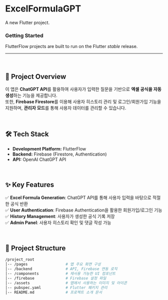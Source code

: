 # ExcelFormulaGPT

A new Flutter project.

### Getting Started

FlutterFlow projects are built to run on the Flutter _stable_ release.

---
<br>

## 🚀 Project Overview
이 앱은 **ChatGPT API**를 활용하여 사용자가 입력한 질문을 기반으로 **엑셀 공식을 자동 생성**하는 기능을 제공합니다.  
또한, **Firebase Firestore**를 이용해 사용자 히스토리 관리 및 로그인/회원가입 기능을 지원하며, **관리자 모드**를 통해 사용자 데이터를 관리할 수 있습니다.

<br>

## 🛠️ Tech Stack  
- **Development Platform:** FlutterFlow  
- **Backend:** Firebase (Firestore, Authentication)  
- **API:** OpenAI ChatGPT API

<br>

## ✨ Key Features  
✅ **Excel Formula Generation**: ChatGPT API를 통해 사용자 입력을 바탕으로 적절한 공식 반환  
✅ **User Authentication**: Firebase Authentication을 활용한 회원가입/로그인 기능  
✅ **History Management**: 사용자가 생성한 공식 기록 저장  
✅ **Admin Panel**: 사용자 히스토리 확인 및 댓글 작성 가능  

<br>

## 📂 Project Structure  
```bash
/project_root
│-- /pages                 # 앱 주요 화면 구성
│-- /backend               # API, Firebase 연동 로직
│-- /components            # 재사용 가능한 UI 컴포넌트
│-- /firebase              # Firebase 설정 파일
│-- /assets                # 앱에서 사용하는 이미지 및 아이콘
│-- pubspec.yaml           # Flutter 패키지 관리
│-- README.md              # 프로젝트 소개 문서
````


